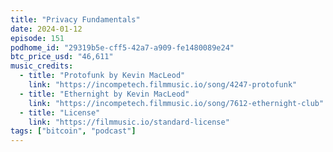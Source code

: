 ```yaml
---
title: "Privacy Fundamentals"
date: 2024-01-12
episode: 151
podhome_id: "29319b5e-cff5-42a7-a909-fe1480089e24"
btc_price_usd: "46,611"
music_credits:
  - title: "Protofunk by Kevin MacLeod"
    link: "https://incompetech.filmmusic.io/song/4247-protofunk"
  - title: "Ethernight by Kevin MacLeod"
    link: "https://incompetech.filmmusic.io/song/7612-ethernight-club"
  - title: "License"
    link: "https://filmmusic.io/standard-license"
tags: ["bitcoin", "podcast"]
---
```

